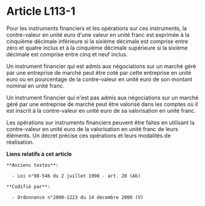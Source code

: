# Article L113-1

Pour les instruments financiers et les opérations sur ces instruments, la contre-valeur en unité euro d'une valeur en unité
franc est exprimée à la cinquième décimale inférieure si la sixième décimale est comprise entre zéro et quatre inclus et à la
cinquième décimale supérieure si la sixième décimale est comprise entre cinq et neuf inclus.

Un instrument financier qui est admis aux négociations sur un marché géré par une entreprise de marché peut être coté par
cette entreprise en unité euro ou en pourcentage de la contre-valeur en unité euro de son montant nominal en unité franc.

Un instrument financier qui n'est pas admis aux négociations sur un marché géré par une entreprise de marché peut être
valorisé dans les comptes où il est inscrit à la contre-valeur en unité euro de sa valorisation en unité franc.

Les opérations sur instruments financiers peuvent être faites en utilisant la contre-valeur en unité euro de la valorisation
en unité franc de leurs éléments. Un décret précise ces opérations et leurs modalités de réalisation.

**Liens relatifs à cet article**

	**Anciens textes**:

	  - Loi n°98-546 du 2 juillet 1998 - art. 20 (Ab)

	**Codifié par**:

	  - Ordonnance n°2000-1223 du 14 décembre 2000 (V)
